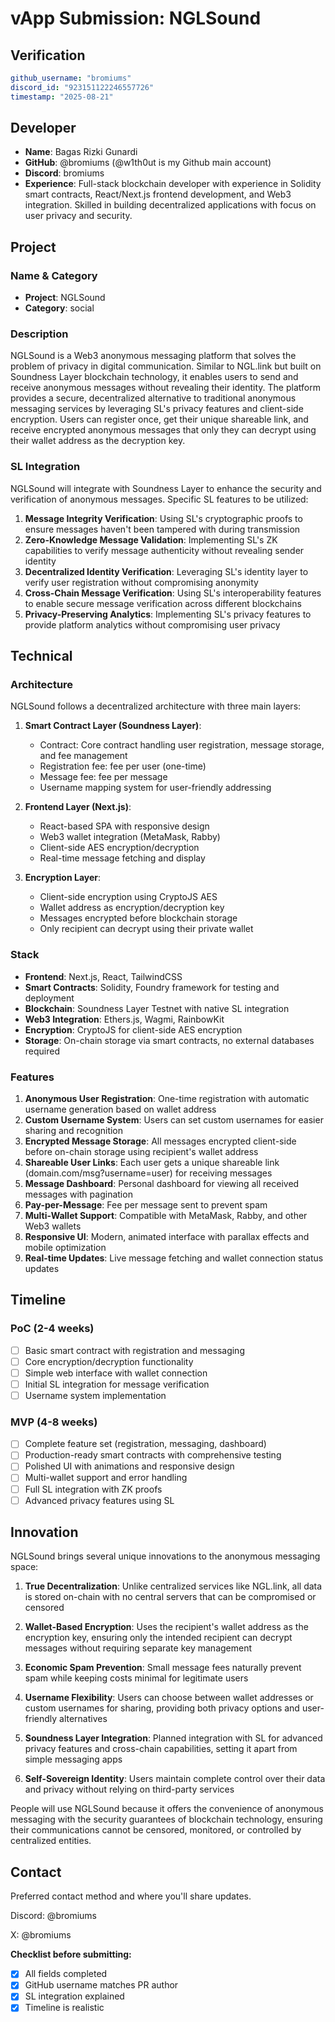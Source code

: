# vApp Submission: NGLSound

## Verification
```yaml
github_username: "bromiums"
discord_id: "923151122246557726"
timestamp: "2025-08-21"
```

## Developer
- **Name**: Bagas Rizki Gunardi
- **GitHub**: @bromiums (@w1th0ut is my Github main account)
- **Discord**: bromiums
- **Experience**: Full-stack blockchain developer with experience in Solidity smart contracts, React/Next.js frontend development, and Web3 integration. Skilled in building decentralized applications with focus on user privacy and security.

## Project

### Name & Category
- **Project**: NGLSound
- **Category**: social

### Description
NGLSound is a Web3 anonymous messaging platform that solves the problem of privacy in digital communication. Similar to NGL.link but built on Soundness Layer blockchain technology, it enables users to send and receive anonymous messages without revealing their identity. The platform provides a secure, decentralized alternative to traditional anonymous messaging services by leveraging SL's privacy features and client-side encryption. Users can register once, get their unique shareable link, and receive encrypted anonymous messages that only they can decrypt using their wallet address as the decryption key.

### SL Integration  
NGLSound will integrate with Soundness Layer to enhance the security and verification of anonymous messages. Specific SL features to be utilized:

1. **Message Integrity Verification**: Using SL's cryptographic proofs to ensure messages haven't been tampered with during transmission
2. **Zero-Knowledge Message Validation**: Implementing SL's ZK capabilities to verify message authenticity without revealing sender identity
3. **Decentralized Identity Verification**: Leveraging SL's identity layer to verify user registration without compromising anonymity
4. **Cross-Chain Message Verification**: Using SL's interoperability features to enable secure message verification across different blockchains
5. **Privacy-Preserving Analytics**: Implementing SL's privacy features to provide platform analytics without compromising user privacy

## Technical

### Architecture
NGLSound follows a decentralized architecture with three main layers:

1. **Smart Contract Layer (Soundness Layer)**:
   - Contract: Core contract handling user registration, message storage, and fee management
   - Registration fee: fee per user (one-time)
   - Message fee: fee per message
   - Username mapping system for user-friendly addressing

2. **Frontend Layer (Next.js)**:
   - React-based SPA with responsive design
   - Web3 wallet integration (MetaMask, Rabby)
   - Client-side AES encryption/decryption
   - Real-time message fetching and display

3. **Encryption Layer**:
   - Client-side encryption using CryptoJS AES
   - Wallet address as encryption/decryption key
   - Messages encrypted before blockchain storage
   - Only recipient can decrypt using their private wallet

### Stack
- **Frontend**: Next.js, React, TailwindCSS
- **Smart Contracts**: Solidity, Foundry framework for testing and deployment
- **Blockchain**: Soundness Layer Testnet with native SL integration
- **Web3 Integration**: Ethers.js, Wagmi, RainbowKit
- **Encryption**: CryptoJS for client-side AES encryption
- **Storage**: On-chain storage via smart contracts, no external databases required

### Features
1. **Anonymous User Registration**: One-time registration with automatic username generation based on wallet address
2. **Custom Username System**: Users can set custom usernames for easier sharing and recognition
3. **Encrypted Message Storage**: All messages encrypted client-side before on-chain storage using recipient's wallet address
4. **Shareable User Links**: Each user gets a unique shareable link (domain.com/msg?username=user) for receiving messages
5. **Message Dashboard**: Personal dashboard for viewing all received messages with pagination
6. **Pay-per-Message**: Fee per message sent to prevent spam
7. **Multi-Wallet Support**: Compatible with MetaMask, Rabby, and other Web3 wallets
8. **Responsive UI**: Modern, animated interface with parallax effects and mobile optimization
9. **Real-time Updates**: Live message fetching and wallet connection status updates

## Timeline

### PoC (2-4 weeks)
- [ ] Basic smart contract with registration and messaging
- [ ] Core encryption/decryption functionality
- [ ] Simple web interface with wallet connection
- [ ] Initial SL integration for message verification
- [ ] Username system implementation

### MVP (4-8 weeks)  
- [ ] Complete feature set (registration, messaging, dashboard)
- [ ] Production-ready smart contracts with comprehensive testing
- [ ] Polished UI with animations and responsive design
- [ ] Multi-wallet support and error handling
- [ ] Full SL integration with ZK proofs
- [ ] Advanced privacy features using SL

## Innovation
NGLSound brings several unique innovations to the anonymous messaging space:

1. **True Decentralization**: Unlike centralized services like NGL.link, all data is stored on-chain with no central servers that can be compromised or censored

2. **Wallet-Based Encryption**: Uses the recipient's wallet address as the encryption key, ensuring only the intended recipient can decrypt messages without requiring separate key management

3. **Economic Spam Prevention**: Small message fees naturally prevent spam while keeping costs minimal for legitimate users

4. **Username Flexibility**: Users can choose between wallet addresses or custom usernames for sharing, providing both privacy options and user-friendly alternatives

5. **Soundness Layer Integration**: Planned integration with SL for advanced privacy features and cross-chain capabilities, setting it apart from simple messaging apps

6. **Self-Sovereign Identity**: Users maintain complete control over their data and privacy without relying on third-party services

People will use NGLSound because it offers the convenience of anonymous messaging with the security guarantees of blockchain technology, ensuring their communications cannot be censored, monitored, or controlled by centralized entities.

## Contact
Preferred contact method and where you'll share updates.

Discord: @bromiums

X: @bromiums

**Checklist before submitting:**
- [x] All fields completed
- [x] GitHub username matches PR author  
- [x] SL integration explained
- [x] Timeline is realistic
